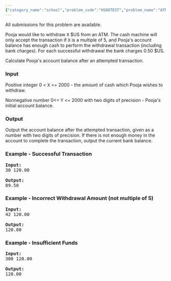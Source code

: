 ```yaml
---
{"category_name":"school","problem_code":"HS08TEST","problem_name":"ATM","languages_supported":{"0":"ADA","1":"ASM","2":"BASH","3":"BF","4":"C","5":"C99 strict","6":"CAML","7":"CLPS","8":"CPP 4.3.2","9":"CPP 4.9.2","10":"CPP14","11":"CS2","12":"D","13":"FORT","14":"GO","15":"HASK","16":"ICON","17":"JAVA","18":"JS","19":"LISP clisp","20":"LISP sbcl","21":"LUA","22":"NEM","23":"NICE","24":"NODEJS","25":"PAS fpc","26":"PAS gpc","27":"PERL","28":"PHP","29":"PIKE","30":"PRLG","31":"PYTH","32":"PYTH 3.4","33":"RUBY","34":"SCALA","35":"SCM guile","36":"SCM qobi","37":"ST","38":"WSPC"},"max_timelimit":1,"source_sizelimit":50000,"problem_author":"admin","problem_tester":null,"date_added":"1-12-2008","tags":{"0":"admin","1":"cakewalk","2":"conditions","3":"datatypes","4":"input"},"editorial_url":"http://discuss.codechef.com/problems/HS08TEST","time":{"view_start_date":1240995052,"submit_start_date":1240995052,"visible_start_date":1240995052,"end_date":1735669800},"layout":"problem"}
---
```

<span class="solution-visible-txt">All submissions for this problem are available.</span><p>Pooja would like to withdraw <tt>X</tt> $US from an ATM. The cash machine will only accept the transaction if <tt>X</tt> is a multiple of 5, and Pooja's account balance has enough cash to perform the withdrawal transaction (including bank charges).  For each successful withdrawal the bank charges 0.50 $US.

Calculate Pooja's account balance after an attempted transaction.  

<h3>Input</h3>
<p> Positive integer 0 < <tt>X</tt> <= 2000 - the amount of cash which Pooja wishes to withdraw.
<p> Nonnegative number 0<= <tt>Y</tt> <= 2000 with two digits of precision - Pooja's initial account balance.

<h3>Output</h3>
<p>Output the account balance after the attempted transaction, given as a number with two digits of precision.  If there is not enough money in the account to complete the transaction, output the current bank balance.

<h3>Example - Successful Transaction</h3>

<pre>
<b>Input:</b>
30 120.00

<b>Output:</b>
89.50
</pre>

<h3>Example - Incorrect Withdrawal Amount (not multiple of 5)</h3>

<pre>
<b>Input:</b>
42 120.00

<b>Output:</b>
120.00
</pre>

<h3>Example - Insufficient Funds</h3>

<pre>
<b>Input:</b>
300 120.00

<b>Output:</b>
120.00
</pre>



